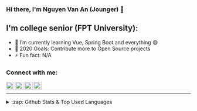 ### Hi there, I'm Nguyen Van An (Jounger) 👋

<!--
**jounger/jounger** is a ✨ _special_ ✨ repository because its `README.md` (this file) appears on your GitHub profile.
-->

## I'm college senior (FPT University):

- 🌱 I’m currently learning Vue, Spring Boot and everything 😄
- 🥅 2020 Goals: Contribute more to Open Source projects
- ⚡ Fun fact: N/A

### Connect with me:

[<img align="left" alt="Nguyen Van An | Facebook" width="22px" src="https://cdn.jsdelivr.net/npm/simple-icons@v3/icons/facebook.svg" />][facebook]
[<img align="left" alt="Nguyen Van An | Instagram" width="22px" src="https://cdn.jsdelivr.net/npm/simple-icons@v3/icons/instagram.svg" />][instagram]
[<img align="left" alt="Nguyen Van An | Codewars" width="22px" src="https://cdn.jsdelivr.net/npm/simple-icons@v3/icons/codewars.svg" />][codewars]
[<img align="left" alt="Nguyen Van An | Hackerrank" width="22px" src="https://cdn.jsdelivr.net/npm/simple-icons@v3/icons/hackerrank.svg" />][hackerrank]

<br />

---

<details>
  <summary>:zap: Github Stats & Top Used Languages</summary>
  <br />
  <img align="left" alt="Jounger's Github Stats" src="https://github-readme-stats.codestackr.vercel.app/api?username=jounger&count_private=true&include_all_commits=true&show_icons=true&hide_border=true" />

</details>

[facebook]: https://www.facebook.com/joungsty/
[instagram]: https://www.instagram.com/joungsty
[codewars]: https://www.codewars.com/users/jounger
[hackerrank]: https://www.hackerrank.com/jounger
